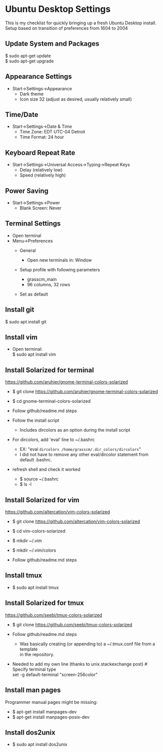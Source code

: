 # Ubuntu Desktop Settings
This is my checklist for quickly bringing up a fresh Ubuntu Desktop install.  
Setup based on transition of preferences from 1604 to 2004

## Update System and Packages
$ sudo apt-get update  
$ sudo apt-get upgrade

## Appearance Settings
* Start->Settings->Appearance  
  - Dark theme  
  - Icon size 32 (adjust as desired, usually relatively small)

## Time/Date
* Start->Settings->Date & Time  
  - Time Zone: EDT UTC-04 Detroit  
  - Time Format: 24 hour

## Keyboard Repeat Rate
* Start->Settings->Universal Access->Typing->Repeat Keys  
  - Delay (relatively low)  
  - Speed (relatively high)

## Power Saving
* Start->Settings->Power
  - Blank Screen: Never

## Terminal Settings
* Open terminal
* Menu->Preferences  
  - General  
    * Open new terminals in: Window  

  - Setup profile with following parameters  
    * grasscm_main  
    * 96 columns, 32 rows  

  - Set as default

## Install git
  $ sudo apt install git

## Install vim
* Open terminal:  
  $ sudo apt install vim

## Install Solarized for terminal
https://github.com/aruhier/gnome-terminal-colors-solarized

* $ git clone https://github.com/aruhier/gnome-terminal-colors-solarized

* $ cd gnome-terminal-colors-solarized

* Follow github/readme.md steps

* Follow the install script
  - Includes dircolors as an option during the install script

* For dircolors, add 'eval' line to ~/.bashrc
  - EX: "eval `dircolors /home/grasscm/.dir_colors/dircolors`"  
  - I did not have to remove any other eval/dircolor statement from default .bashrc.

* refresh shell and check it worked
  - $ source ~/.bashrc  
  - $ ls -l

## Install Solarized for vim
https://github.com/altercation/vim-colors-solarized

* $ git clone https://github.com/altercation/vim-colors-solarized

* $ cd vim-colors-solarized

* $ mkdir ~/.vim

* $ mkdir ~/.vim/colors

* Follow github/readme.md steps

## Install tmux
* $ sudo apt install tmux

## Install Solarized for tmux
https://github.com/seebi/tmux-colors-solarized

* $ git clone https://github.com/seebi/tmux-colors-solarized

* Follow github/readme.md steps
  - Was basically creating (or appending to) a ~/.tmux.conf file from a template  
    in the repository.

* Needed to add my own line (thanks to unix.stackexchange post)
  \# Specify terminal type  
  set -g default-terminal "screen-256color"

## Install man pages
Programmer manual pages might be missing:

* $ apt-get install manpages-dev
* $ apt-get install manpages-posix-dev

## Install dos2unix
* $ sudo apt install dos2unix
